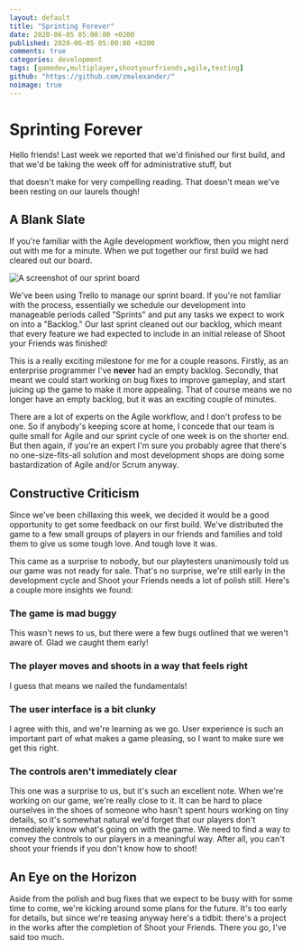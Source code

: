 ```yaml
---
layout: default
title: "Sprinting Forever"
date: 2020-06-05 05:00:00 +0200
published: 2020-06-05 05:00:00 +0200
comments: true
categories: development
tags: [gamedev,multiplayer,shootyourfriends,agile,testing]
github: "https://github.com/zmalexander/"
noimage: true
---
```

# Sprinting Forever
Hello friends! Last week we reported that we'd finished our first build, and that we'd be taking the week off for administrative stuff, but 
<!--more--> 
that doesn't make for very compelling reading. That doesn't mean we've been resting on our laurels though!

## A Blank Slate
If you're familiar with the Agile development workflow, then you might nerd out with me for a minute. When we put together our first build we had cleared out our board.

<img class="center-block img-responsive" src="/blog/assets/images{{page.id}}/backlog.jpg" alt="A screenshot of our sprint board"/>

We've been using Trello to manage our sprint board. If you're not familiar with the process, essentially we schedule our development into manageable periods called "Sprints" and put any tasks we expect to work on into a "Backlog." Our last sprint cleaned out our backlog, which meant that every feature we had expected to include in an initial release of Shoot your Friends was finished!

This is a really exciting milestone for me for a couple reasons. Firstly, as an enterprise programmer I've **never** had an empty backlog. Secondly, that meant we could start working on bug fixes to improve gameplay, and start juicing up the game to make it more appealing. That of course means we no longer have an empty backlog, but it was an exciting couple of minutes.

There are a lot of experts on the Agile workflow, and I don't profess to be one. So if anybody's keeping score at home, I concede that our team is quite small for Agile and our sprint cycle of one week is on the shorter end. But then again, if you're an expert I'm sure you probably agree that there's no one-size-fits-all solution and most development shops are doing some bastardization of Agile and/or Scrum anyway.

## Constructive Criticism
Since we've been chillaxing this week, we decided it would be a good opportunity to get some feedback on our first build. We've distributed the game to a few small groups of players in our friends and families and told them to give us some tough love. And tough love it was.

This came as a surprise to nobody, but our playtesters unanimously told us our game was not ready for sale. That's no surprise, we're still early in the development cycle and Shoot your Friends needs a lot of polish still. Here's a couple more insights we found:

### The game is mad buggy
This wasn't news to us, but there were a few bugs outlined that we weren't aware of. Glad we caught them early!

### The player moves and shoots in a way that feels right
I guess that means we nailed the fundamentals!

### The user interface is a bit clunky
I agree with this, and we're learning as we go. User experience is such an important part of what makes a game pleasing, so I want to make sure we get this right.

### The controls aren't immediately clear
This one was a surprise to us, but it's such an excellent note. When we're working on our game, we're really close to it. It can be hard to place ourselves in the shoes of someone who hasn't spent hours working on tiny details, so it's somewhat natural we'd forget that our players don't immediately know what's going on with the game. We need to find a way to convey the controls to our players in a meaningful way. After all, you can't shoot your friends if you don't know how to shoot!

## An Eye on the Horizon
Aside from the polish and bug fixes that we expect to be busy with for some time to come, we're kicking around some plans for the future. It's too early for details, but since we're teasing anyway here's a tidbit: there's a project in the works after the completion of Shoot your Friends. There you go, I've said too much.
